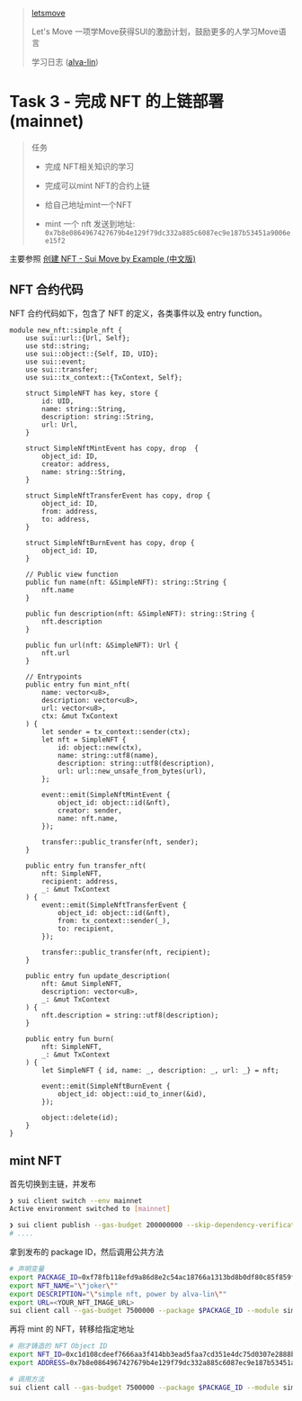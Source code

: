 > [letsmove](https://github.com/move-cn/letsmove)
>
> Let's Move 一项学Move获得SUI的激励计划，鼓励更多的人学习Move语言
>
> 学习日志 ([alva-lin](https://github.com/alva-lin/letsmove))

# Task 3 - 完成 NFT 的上链部署(mainnet)

> 任务
>
> - 完成 NFT相关知识的学习
>
> - 完成可以mint NFT的合约上链
>
> - 给自己地址mint一个NFT
>
> - mint 一个 nft 发送到地址: `0x7b8e0864967427679b4e129f79dc332a885c6087ec9e187b53451a9006ee15f2`

主要参照 [创建 NFT - Sui Move by Example (中文版)](https://examples.sui-book.com/samples/nft.html)

## NFT 合约代码

NFT 合约代码如下，包含了 NFT 的定义，各类事件以及 entry function。

```move
module new_nft::simple_nft {
    use sui::url::{Url, Self};
    use std::string;
    use sui::object::{Self, ID, UID};
    use sui::event;
    use sui::transfer;
    use sui::tx_context::{TxContext, Self};

    struct SimpleNFT has key, store {
        id: UID,
        name: string::String,
        description: string::String,
        url: Url,
    }

    struct SimpleNftMintEvent has copy, drop  {
        object_id: ID,
        creator: address,
        name: string::String,
    }

    struct SimpleNftTransferEvent has copy, drop {
        object_id: ID,
        from: address,
        to: address,
    }

    struct SimpleNftBurnEvent has copy, drop {
        object_id: ID,
    }

    // Public view function
    public fun name(nft: &SimpleNFT): string::String {
        nft.name
    }

    public fun description(nft: &SimpleNFT): string::String {
        nft.description
    }

    public fun url(nft: &SimpleNFT): Url {
        nft.url
    }

    // Entrypoints
    public entry fun mint_nft(
        name: vector<u8>,
        description: vector<u8>,
        url: vector<u8>,
        ctx: &mut TxContext
    ) {
        let sender = tx_context::sender(ctx);
        let nft = SimpleNFT {
            id: object::new(ctx),
            name: string::utf8(name),
            description: string::utf8(description),
            url: url::new_unsafe_from_bytes(url),
        };

        event::emit(SimpleNftMintEvent {
            object_id: object::id(&nft),
            creator: sender,
            name: nft.name,
        });

        transfer::public_transfer(nft, sender);
    }

    public entry fun transfer_nft(
        nft: SimpleNFT,
        recipient: address,
        _: &mut TxContext
    ) {
        event::emit(SimpleNftTransferEvent {
            object_id: object::id(&nft),
            from: tx_context::sender(_),
            to: recipient,
        });

        transfer::public_transfer(nft, recipient);
    }

    public entry fun update_description(
        nft: &mut SimpleNFT,
        description: vector<u8>,
        _: &mut TxContext
    ) {
        nft.description = string::utf8(description);
    }

    public entry fun burn(
        nft: SimpleNFT,
        _: &mut TxContext
    ) {
        let SimpleNFT { id, name: _, description: _, url: _} = nft;

        event::emit(SimpleNftBurnEvent {
            object_id: object::uid_to_inner(&id),
        });

        object::delete(id);
    }
}
```

## mint NFT

首先切换到主链，并发布

```bash
❯ sui client switch --env mainnet
Active environment switched to [mainnet]

❯ sui client publish --gas-budget 200000000 --skip-dependency-verification
# ....
```

拿到发布的 package ID，然后调用公共方法

```bash
# 声明变量
export PACKAGE_ID=0xf78fb118efd9a86d8e2c54ac18766a1313bd8b0df80c85f859f83d01a5f78981
export NFT_NAME="\"joker\""
export DESCRIPTION="\"simple nft, power by alva-lin\""
export URL=<YOUR_NFT_IMAGE_URL>
sui client call --gas-budget 7500000 --package $PACKAGE_ID --module simple_nft --function mint_nft --args $NFT_NAME $DESCRIPTION $URL
```

再将 mint 的 NFT，转移给指定地址

```bash
# 刚才铸造的 NFT Object ID
export NFT_ID=0xc1d108cdeef7666aa3f414bb3ead5faa7cd351e4dc75d0307e2888b640232787
export ADDRESS=0x7b8e0864967427679b4e129f79dc332a885c6087ec9e187b53451a9006ee15f2

# 调用方法
sui client call --gas-budget 7500000 --package $PACKAGE_ID --module simple_nft --function transfer_nft --args $NFT_ID $ADDRESS
```
